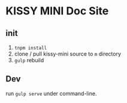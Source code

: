 # KISSY MINI Doc Site

## init

1. `tnpm install`
2. clone / pull kissy-mini source to `m` directory
3. `gulp` rebuild

## Dev

run `gulp serve` under command-line.